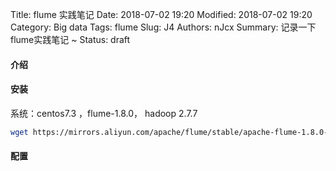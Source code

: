 Title: flume 实践笔记
Date: 2018-07-02 19:20
Modified: 2018-07-02 19:20
Category: Big data
Tags: flume
Slug: J4
Authors: nJcx
Summary: 记录一下flume实践笔记 ~
Status: draft

#### 介绍


#### 安装

系统：centos7.3 ，flume-1.8.0， hadoop 2.7.7

```bash
wget https://mirrors.aliyun.com/apache/flume/stable/apache-flume-1.8.0-bin.tar.gz
```

#### 配置